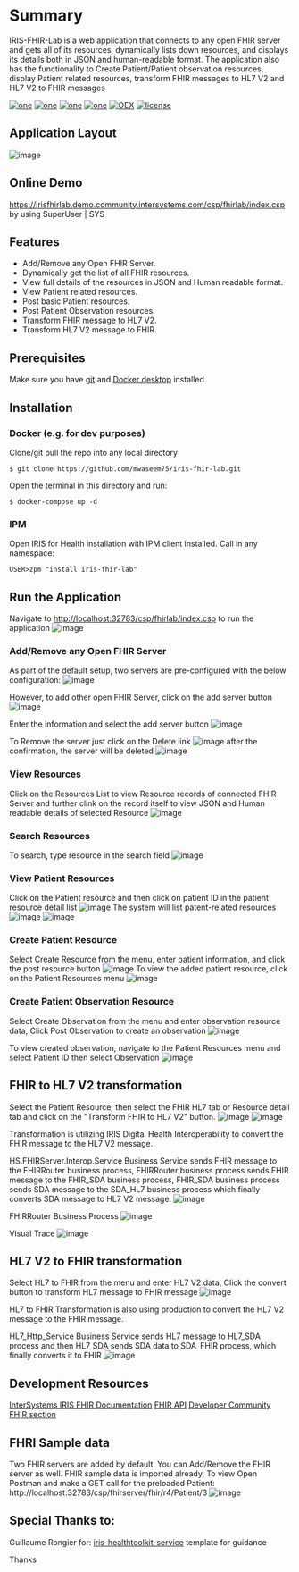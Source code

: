 # Summary
IRIS-FHIR-Lab is a web application that connects to any open FHIR server and gets all of its resources,  dynamically lists down resources, and displays its details both in JSON and human-readable format. The application also has the functionality to Create Patient/Patient observation resources, display Patient related resources, transform FHIR messages to HL7 V2 and HL7 V2 to FHIR messages 

[![one](https://img.shields.io/badge/Platform-InterSystems%20IRIS-blue)](https://www.intersystems.com/data-platform/) [![one](https://img.shields.io/badge/WebFrameWork-CSP-Orange)](https://docs.intersystems.com/latest/csp/docbook/DocBook.UI.Page.cls?KEY=GCSP) [![one](https://img.shields.io/badge/Interoperability-HL7%20FHIR-yellow)](https://www.hl7.org/fhir/) [![one](https://img.shields.io/badge/Python%20Library-fhirpy-Maroon)](https://pypi.org/project/fhirpy/) [![OEX](https://img.shields.io/badge/Available%20on-Intersystems%20Open%20Exchange-00b2a9.svg)]() [![license](https://img.shields.io/badge/License-MIT-blue.svg)](https://github.com/mwaseem75/iris-fhir-lab/blob/main/LICENSE)

## Application Layout
![image](https://github.com/mwaseem75/iris-fhir-lab/assets/18219467/c71559ae-9ce7-46a3-ab99-1800ab47adbd)

## Online Demo
https://irisfhirlab.demo.community.intersystems.com/csp/fhirlab/index.csp by using SuperUser | SYS

## Features
* Add/Remove any Open FHIR Server.
* Dynamically get the list of all FHIR resources.
* View full details of the resources in JSON and Human readable format.
* View Patient related resources.
* Post basic Patient resources.
* Post Patient Observation resources.
* Transform FHIR message to HL7 V2.
* Transform HL7 V2 message to FHIR.


## Prerequisites
Make sure you have [git](https://git-scm.com/book/en/v2/Getting-Started-Installing-Git) and [Docker desktop](https://www.docker.com/products/docker-desktop) installed.

## Installation 

### Docker (e.g. for dev purposes)

Clone/git pull the repo into any local directory

```
$ git clone https://github.com/mwaseem75/iris-fhir-lab.git
```

Open the terminal in this directory and run:

```
$ docker-compose up -d
```

### IPM

Open IRIS for Health installation with IPM client installed. Call in any namespace:

```
USER>zpm "install iris-fhir-lab"
```

## Run the Application
Navigate to [http://localhost:32783/csp/fhirlab/index.csp](http://localhost:32783/csp/fhirlab/index.csp) to run the application
![image](https://github.com/mwaseem75/iris-fhir-lab/assets/18219467/c5b861ee-4b93-4471-b682-77a086c069fe)


### Add/Remove any Open FHIR Server
As part of the default setup, two servers are pre-configured with the below configuration:
![image](https://github.com/mwaseem75/iris-fhir-lab/assets/18219467/e57f59b6-129a-4886-9f70-228efd8b9c10)

However, to add other open FHIR Server, click on the add server button
![image](https://github.com/mwaseem75/iris-fhir-lab/assets/18219467/cab8131f-1a67-4f49-a464-25d4184dd9e2)

Enter the information and select the add server button
![image](https://github.com/mwaseem75/iris-fhir-lab/assets/18219467/7e9c12bd-6878-4b51-bcba-700bea4de58f)

To Remove the server just click on the Delete link
![image](https://github.com/mwaseem75/iris-fhir-lab/assets/18219467/e2b08927-465f-4393-8e8a-3c7ae51653f8)
after the confirmation, the server will be deleted
![image](https://github.com/mwaseem75/iris-fhir-lab/assets/18219467/24767167-743f-45c5-b609-68c31151faf1)

### View Resources
Click on the Resources List to view Resource records of connected FHIR Server and further clink on the record itself to view JSON and Human readable details of selected Resource
![image](https://github.com/mwaseem75/iris-fhir-lab/assets/18219467/751d7d05-e9e5-4b3d-a7b1-a2c939cc826e)


### Search Resources
To search, type resource in the search field
![image](https://github.com/mwaseem75/iris-fhir-lab/assets/18219467/8903a73b-9558-4700-bde6-557bfc92d923)


### View Patient Resources
Click on the Patient resource and then click on patient ID in the patient resource detail list
![image](https://github.com/mwaseem75/iris-fhir-lab/assets/18219467/83e87290-bfba-4265-80be-24aacbdccccf)
The system will list patent-related resources
![image](https://github.com/mwaseem75/iris-fhir-lab/assets/18219467/c9473e71-7bb2-4e5c-ac2e-641dd6be92b7)
![image](https://github.com/mwaseem75/iris-fhir-lab/assets/18219467/afc398a4-18d6-46cf-abda-e8748274a64c)


### Create Patient Resource
Select Create Resource from the menu, enter patient information, and click the post resource button 
![image](https://github.com/mwaseem75/iris-fhir-lab/assets/18219467/ce7809da-e2af-4bb4-ba2c-9e3e2e69dbf3)
To view the added patient resource, click on the Patient Resources menu
![image](https://github.com/mwaseem75/iris-fhir-lab/assets/18219467/10e9e7cd-bac9-42d1-ac39-d8d65203a0a3)

### Create Patient Observation Resource
Select Create Observation from the menu and enter observation resource data, Click Post Observation to create an observation
![image](https://github.com/mwaseem75/iris-fhir-lab/assets/18219467/e5c3c1fa-9cb7-4877-8044-6a7ab9cd2c1e)

To view created observation, navigate to the Patient Resources menu and select Patient ID then select Observation
![image](https://github.com/mwaseem75/iris-fhir-lab/assets/18219467/ecea0c81-70a7-4d7b-9fec-92358ec94b56)

## FHIR to HL7 V2 transformation
Select the Patient Resource, then select the FHIR HL7 tab or Resource detail tab and click on the "Transform FHIR to HL7 V2" button.
![image](https://github.com/mwaseem75/iris-fhir-lab/assets/18219467/3fefe2b9-fee2-45b6-9d93-c5e584822248)
![image](https://github.com/mwaseem75/iris-fhir-lab/assets/18219467/34b9e14b-de8b-45f1-9727-909348b135e3)

Transformation is utilizing IRIS Digital Health Interoperability to convert the FHIR message to the HL7 V2 message.

HS.FHIRServer.Interop.Service Business Service sends FHIR message to the FHIRRouter business process,
FHIRRouter business process sends FHIR message to the FHIR_SDA business process,
FHIR_SDA business process sends SDA message to the SDA_HL7 business process which finally converts SDA message to HL7 V2 message. 
![image](https://github.com/mwaseem75/iris-fhir-lab/assets/18219467/cd3d5a6d-e8e4-4f46-ac35-abdba0d6bded)

FHIRRouter Business Process
![image](https://github.com/mwaseem75/iris-fhir-lab/assets/18219467/a0727f12-e7a6-4608-8544-493c6f2ee70f)

Visual Trace
![image](https://github.com/mwaseem75/iris-fhir-lab/assets/18219467/c4cd6f6f-94c5-40da-9213-6698e67e0709)

## HL7 V2 to FHIR transformation 
Select HL7 to FHIR from the menu and enter HL7 V2 data, Click the convert button to transform HL7 message to FHIR message
![image](https://github.com/mwaseem75/iris-fhir-lab/assets/18219467/e674506f-6498-4a1e-979e-5dc998dbd46c)

HL7 to FHIR Transformation is also using production to convert the HL7 V2 message to the FHIR message.

HL7_Http_Service Business Service sends HL7 message to HL7_SDA process and then HL7_SDA sends SDA data to SDA_FHIR process, which finally converts it to FHIR
![image](https://github.com/mwaseem75/iris-fhir-lab/assets/18219467/e032854d-dffa-43b9-a2d4-33418aaca3ea)


## Development Resources
[InterSystems IRIS FHIR Documentation](https://docs.intersystems.com/irisforhealth20203/csp/docbook/Doc.View.cls?KEY=HXFHIR)
[FHIR API](http://hl7.org/fhir/resourcelist.html)
[Developer Community FHIR section](https://community.intersystems.com/tags/fhir)

## FHRI Sample data
Two FHIR servers are added by default. You can Add/Remove the FHIR server as well.
FHIR sample data is imported already, To view Open Postman and make a GET call for the preloaded Patient:
http://localhost:32783/csp/fhirserver/fhir/r4/Patient/3
![image](https://github.com/mwaseem75/iris-fhir-lab/assets/18219467/e62ca528-c136-4e16-9c61-20fd05e5ce05)

## Special Thanks to:
Guillaume Rongier for: [iris-healthtoolkit-service](https://openexchange.intersystems.com/package/iris-healthtoolkit-service) template for guidance

Thanks
